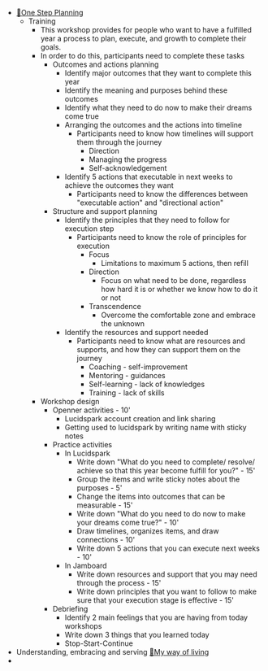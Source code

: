 - [🌱One Step Planning](<🌱One Step Planning.md>)
    - Training
        - This workshop provides for people who want to have a fulfilled year a process to plan, execute, and growth to complete their goals.
        - In order to do this, participants need to complete these tasks
            - Outcomes and actions planning
                - Identify major outcomes that they want to complete this year
                - Identify the meaning and purposes behind these outcomes
                - Identify what they need to do now to make their dreams come true
                - Arranging the outcomes and the actions into timeline
                    - Participants need to know how timelines will support them through the journey
                        - Direction
                        - Managing the progress
                        - Self-acknowledgement
                - Identify 5 actions that executable in next weeks to achieve the outcomes they want
                    - Participants need to know the differences between "executable action" and "directional action"
            - Structure and support planning
                - Identify the principles that they need to follow for execution step
                    - Participants need to know the role of principles for execution
                        - Focus
                            - Limitations to maximum 5 actions, then refill 
                        - Direction
                            - Focus on what need to be done, regardless how hard it is or whether we know how to do it or not
                        - Transcendence
                            - Overcome the comfortable zone and embrace the unknown
                - Identify the resources and support needed
                    - Participants need to know what are resources and supports, and how they can support them on the journey
                        - Coaching - self-improvement
                        - Mentoring - guidances
                        - Self-learning - lack of knowledges
                        - Training - lack of skills
        - Workshop design
            - Openner activities - 10'
                - Lucidspark account creation and link sharing
                - Getting used to lucidspark by writing name with sticky notes
            - Practice activities
                - In Lucidspark
                    - Write down "What do you need to complete/ resolve/ achieve so that this year become fulfill for you?" - 15'
                    - Group the items and write sticky notes about the purposes - 5'
                    - Change the items into outcomes that can be measurable - 15'
                    - Write down "What do you need to do now to make your dreams come true?" - 10'
                    - Draw timelines, organizes items, and draw connections - 10'
                    - Write down 5 actions that you can execute next weeks - 10'
                - In Jamboard
                    - Write down resources and support that you may need through the process - 15'
                    - Write down principles that you want to follow to make sure that your execution stage is effective - 15'
            - Debriefing
                - Identify 2 main feelings that you are having from today workshops
                - Write down 3 things that you learned today
                - Stop-Start-Continue
- Understanding, embracing and serving [🌱My way of living](<🌱My way of living.md>)
- 
